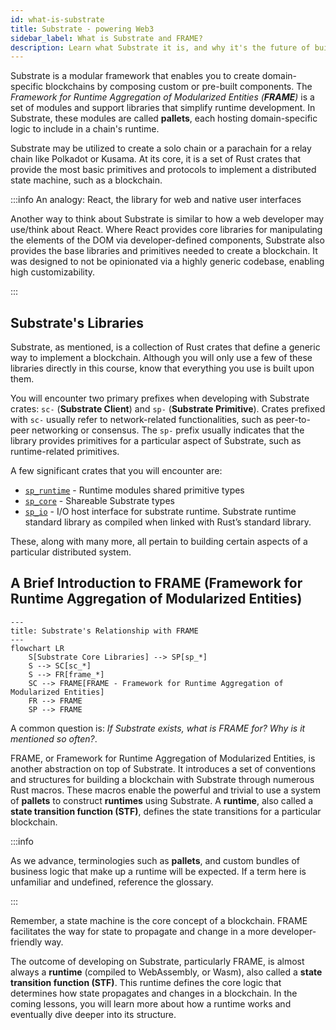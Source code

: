 ```yaml
---
id: what-is-substrate
title: Substrate - powering Web3
sidebar_label: What is Substrate and FRAME?
description: Learn what Substrate it is, and why it's the future of building infrastructure in web3.
---
```


Substrate is a modular framework that enables you to create domain-specific blockchains by composing custom or pre-built components.  The *Framework for Runtime Aggregation of Modularized Entities (**FRAME**)* is a set of modules and support libraries that simplify runtime development.  In Substrate, these modules are called **pallets**, each hosting domain-specific logic to include in a chain's runtime.

Substrate may be utilized to create a solo chain or a parachain for a relay chain like Polkadot or Kusama.  At its core, it is a set of Rust crates that provide the most basic primitives and protocols to implement a distributed state machine, such as a blockchain.

:::info An analogy: React, the library for web and native user interfaces

Another way to think about Substrate is similar to how a web developer may use/think about React.  Where React provides core libraries for manipulating the elements of the DOM via developer-defined components, Substrate also provides the base libraries and primitives needed to create a blockchain.  It was designed to not be opinionated via a highly generic codebase, enabling high customizability.

:::

## Substrate's Libraries

Substrate, as mentioned, is a collection of Rust crates that define a generic way to implement a blockchain.  Although you will only use a few of these libraries directly in this course, know that everything you use is built upon them. 

You will encounter two primary prefixes when developing with Substrate crates: `sc-` (**Substrate Client**) and `sp-` (**Substrate Primitive**).  Crates prefixed with `sc-` usually refer to network-related functionalities, such as peer-to-peer networking or consensus.  The `sp-` prefix usually indicates that the library provides primitives for a particular aspect of Substrate, such as runtime-related primitives.

 A few significant crates that you will encounter are: 

- [`sp_runtime`](https://crates.parity.io/sp_runtime/index.html) - Runtime modules shared primitive types
- [`sp_core`](https://crates.parity.io/sp_core/index.html) - Shareable Substrate types
- [`sp_io`](https://crates.parity.io/sp_io/index.html) - I/O host interface for substrate runtime. Substrate runtime standard library as compiled when linked with Rust’s standard library.

These, along with many more, all pertain to building certain aspects of a particular distributed system.

## A Brief Introduction to FRAME (Framework for Runtime Aggregation of Modularized Entities)

```mermaid
---
title: Substrate's Relationship with FRAME
---
flowchart LR
    S[Substrate Core Libraries] --> SP[sp_*]
    S --> SC[sc_*]
    S --> FR[frame_*]
    SC --> FRAME[FRAME - Framework for Runtime Aggregation of Modularized Entities]
    FR --> FRAME
    SP --> FRAME
```

A common question is: _If Substrate exists, what is FRAME for?  Why is it mentioned so often?_.

FRAME, or Framework for Runtime Aggregation of Modularized Entities, is another abstraction on top of Substrate.  It introduces a set of conventions and structures for building a blockchain with Substrate through numerous Rust macros.  These macros enable the powerful and trivial to use a system of **pallets** to construct **runtimes** using Substrate.  A **runtime**, also called a **state transition function (STF)**, defines the state transitions for a particular blockchain.  

:::info

As we advance, terminologies such as **pallets**, and custom bundles of business logic that make up a runtime will be expected.  If a term here is unfamiliar and undefined, reference the glossary.

:::

Remember, a state machine is the core concept of a blockchain.  FRAME facilitates the way for state to propagate and change in a more developer-friendly way.

The outcome of developing on Substrate, particularly FRAME, is almost always a **runtime** (compiled to WebAssembly, or Wasm), also called a **state transition function (STF)**.  This runtime defines the core logic that determines how state propagates and changes in a blockchain.  In the coming lessons, you will learn more about how a runtime works and eventually dive deeper into its structure.